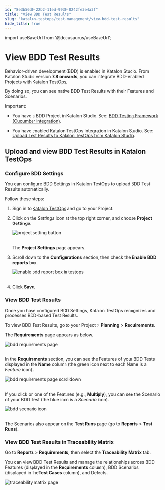 ```yaml
---
id: "8e3b56d0-22b2-11ed-9930-0242fe3e4a3f"
title: "View BDD Test Results"
slug: "katalon-testops/test-management/view-bdd-test-results"
hide_title: true
---
```

import useBaseUrl from '@docusaurus/useBaseUrl';


# <a id="id" class="anchor_top_offset"/><a id="ariaid-title1" class="anchor_top_offset"/>View BDD Test Results

<p xmlns="http://www.w3.org/1999/xhtml" className="p">Behavior-driven development (BDD) is enabled in Katalon Studio.   From Katalon Studio version <strong className="ph b">7.8 onwards</strong>, you can   integrate BDD-enabled Projects with Katalon TestOps.</p> 
<p xmlns="http://www.w3.org/1999/xhtml" className="p">By doing so, you can see native BDD Test Results with their   Features and Scenarios.</p> 
<div xmlns="http://www.w3.org/1999/xhtml" className="note important note_important"><span className="note__title">Important:</span> 
  <ul className="ul"><li className="li">
      <p className="p">You have a BDD Project in Katalon Studio. See: <a className="xref" href="/docs/legacy/katalon-studio-enterprise/test-design/bdd-testing-framework-cucumber-integration/bdd-testing-framework-cucumber-integration-in-katalon-studio">BDD
          Testing Framework (Cucumber integration)</a>.</p>
    </li><li className="li">
      <p className="p">You have enabled Katalon TestOps integration in Katalon Studio.
        See: <a className="xref" href="/docs/legacy/katalon-testops/integrations/upload-test-results-to-katalon-testops-from-katalon-studio">Upload
          Test Results to Katalon TestOps from Katalon Studio</a>.</p>
    </li></ul>
</div>
    

## <a id="id_1" class="anchor_top_offset"/>Upload and view BDD Test Results in Katalon TestOps

    
              
      

### <a id="id_2" class="anchor_top_offset"/>Configure BDD Settings

      
        
<p xmlns="http://www.w3.org/1999/xhtml" className="p">You can configure BDD Settings in Katalon TestOps to upload BDD   Test Results automatically.</p> 
        
<p xmlns="http://www.w3.org/1999/xhtml" className="p">Follow these steps:</p> 
        
<ol xmlns="http://www.w3.org/1999/xhtml" className="ol">   <li className="li">     <p className="p">Sign in to <a className="xref j-external-link" href="https://testops.katalon.io/login" target="_blank">Katalon         TestOps</a> and go to your Project.</p>   </li>   <li className="li">     <p className="p">Click on the <em className="ph i">Settings</em> icon at the top right corner, and       choose <strong className="ph b">Project Settings</strong>.</p>     <p className="p">       <img className="image" src={useBaseUrl("https://github.com/katalon-studio/docs-images/raw/master/katalon-analytics/docs/testops-revamp-july-bdd-test-results/project-setting-button-in-kto-settings-2.png")} alt="project setting button" /><br /><br />     </p>     <p className="p">The <strong className="ph b">Project Settings</strong> page appears.</p>   </li>   <li className="li">     <p className="p">Scroll down to the <strong className="ph b">Configurations</strong> section, then       check the <strong className="ph b">Enable BDD reports</strong> box.</p>     <p className="p">       <img className="image" src={useBaseUrl("https://github.com/katalon-studio/docs-images/raw/master/katalon-analytics/docs/testops-revamp-july-bdd-test-results/enable-bdd-reports-box-in-project-settings-page-2.png")} alt="enable bdd report box in testops" /><br /><br />     </p>   </li>   <li className="li">     <p className="p">Click <strong className="ph b">Save</strong>.</p>   </li> </ol> 
      
    
      

### <a id="id_3" class="anchor_top_offset"/>View BDD Test Results

      
        
<p xmlns="http://www.w3.org/1999/xhtml" className="p">Once you have configured BDD Settings, Katalon TestOps   recognizes and processes BDD-based Test Results.</p> 
        
<p xmlns="http://www.w3.org/1999/xhtml" className="p">To view BDD Test Results, go to your Project &gt;   <strong className="ph b">Planning</strong> &gt; <strong className="ph b">Requirements</strong>.</p> 
        
<p xmlns="http://www.w3.org/1999/xhtml" className="p">The <strong className="ph b">Requirements</strong> page appears as below.</p> 
        
<p xmlns="http://www.w3.org/1999/xhtml" className="p">   <img className="image" src={useBaseUrl("https://github.com/katalon-studio/docs-images/raw/master/katalon-analytics/docs/testops-revamp-july-bdd-test-results/bdd-features-in-requirement-page-2.png")} alt="bdd requirements page" /><br /><br /> </p> 
        
<p xmlns="http://www.w3.org/1999/xhtml" className="p">In the <strong className="ph b">Requirements</strong> section, you can see the   Features of your BDD Tests displayed in the <strong className="ph b">Name</strong>   column (the green icon next to each Name is a <em className="ph i">Feature</em>   icon)..</p> 
        
<p xmlns="http://www.w3.org/1999/xhtml" className="p">   <img className="image" src={useBaseUrl("https://github.com/katalon-studio/docs-images/raw/master/katalon-analytics/docs/testops-revamp-july-bdd-test-results/requirement-page-list-all-features-2.png")} alt="bdd requirements page scrolldown" /><br /><br /> </p> 
        
<p xmlns="http://www.w3.org/1999/xhtml" className="p">If you click on one of the Features (e.g.,   <strong className="ph b">Multiply</strong>), you can see the Scenario of your BDD   Test (the blue icon is a <em className="ph i">Scenario</em> icon).</p> 
        
<p xmlns="http://www.w3.org/1999/xhtml" className="p">   <img className="image" src={useBaseUrl("https://github.com/katalon-studio/docs-images/raw/master/katalon-analytics/docs/testops-revamp-july-bdd-test-results/multiply-scenarios-2.png")} alt="bdd scenario icon" /><br /><br /> </p> 
        
<p xmlns="http://www.w3.org/1999/xhtml" className="p">The Scenarios also appear on the <strong className="ph b">Test Runs</strong> page   (go to <strong className="ph b">Reports</strong> &gt; <strong className="ph b">Test     Runs</strong>).</p> 
      
    
      

### <a id="id_4" class="anchor_top_offset"/>View BDD Test Results in Traceability Matrix

      
        
<p xmlns="http://www.w3.org/1999/xhtml" className="p">Go to <strong className="ph b">Reports</strong> &gt;   <strong className="ph b">Requirements</strong>, then select the <strong className="ph b">Traceability     Matrix</strong> tab.</p> 
        
<p xmlns="http://www.w3.org/1999/xhtml" className="p">You can view BDD Test Results and manage the relationships   across BDD Features (displayed in the <strong className="ph b">Requirements</strong>   column), BDD Scenarios (displayed in the<strong className="ph b">Test Cases</strong>   column), and Defects.</p> 
        
<p xmlns="http://www.w3.org/1999/xhtml" className="p">   <img className="image" src={useBaseUrl("https://github.com/katalon-studio/docs-images/raw/master/katalon-analytics/docs/testops-revamp-july-bdd-test-results/traceability-matrix-page-correct-spelling-2.png")} alt="traceability matrix page" /><br /><br /> </p> 
      
    
